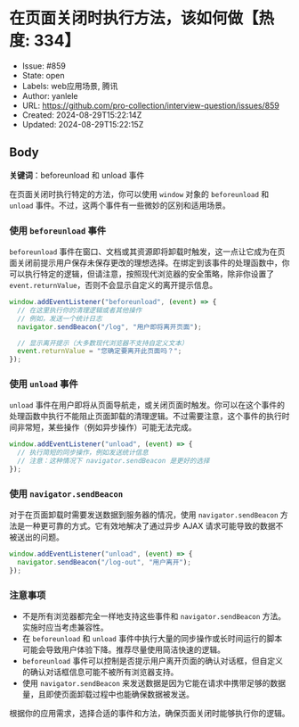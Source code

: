# 在页面关闭时执行方法，该如何做【热度: 334】

- Issue: #859
- State: open
- Labels: web应用场景, 腾讯
- Author: yanlele
- URL: https://github.com/pro-collection/interview-question/issues/859
- Created: 2024-08-29T15:22:14Z
- Updated: 2024-08-29T15:22:15Z

## Body

**关键词**：beforeunload 和 unload 事件

在页面关闭时执行特定的方法，你可以使用 `window` 对象的 `beforeunload` 和 `unload` 事件。不过，这两个事件有一些微妙的区别和适用场景。

### 使用 `beforeunload` 事件

`beforeunload` 事件在窗口、文档或其资源即将卸载时触发，这一点让它成为在页面关闭前提示用户保存未保存更改的理想选择。在绑定到该事件的处理函数中，你可以执行特定的逻辑，但请注意，按照现代浏览器的安全策略，除非你设置了 `event.returnValue`，否则不会显示自定义的离开提示信息。

```javascript
window.addEventListener("beforeunload", (event) => {
  // 在这里执行你的清理逻辑或者其他操作
  // 例如，发送一个统计日志
  navigator.sendBeacon("/log", "用户即将离开页面");

  // 显示离开提示（大多数现代浏览器不支持自定义文本）
  event.returnValue = "您确定要离开此页面吗？";
});
```

### 使用 `unload` 事件

`unload` 事件在用户即将从页面导航走，或关闭页面时触发。你可以在这个事件的处理函数中执行不能阻止页面卸载的清理逻辑。不过需要注意，这个事件的执行时间非常短，某些操作（例如异步操作）可能无法完成。

```javascript
window.addEventListener("unload", (event) => {
  // 执行简短的同步操作，例如发送统计信息
  // 注意：这种情况下 navigator.sendBeacon 是更好的选择
});
```

### 使用 `navigator.sendBeacon`

对于在页面卸载时需要发送数据到服务器的情况，使用 `navigator.sendBeacon` 方法是一种更可靠的方式。它有效地解决了通过异步 AJAX 请求可能导致的数据不被送出的问题。

```javascript
window.addEventListener("unload", (event) => {
  navigator.sendBeacon("/log-out", "用户离开");
});
```

### 注意事项

- 不是所有浏览器都完全一样地支持这些事件和 `navigator.sendBeacon` 方法。实施时应当考虑兼容性。
- 在 `beforeunload` 和 `unload` 事件中执行大量的同步操作或长时间运行的脚本可能会导致用户体验下降。推荐尽量使用简洁快速的逻辑。
- `beforeunload` 事件可以控制是否提示用户离开页面的确认对话框，但自定义的确认对话框信息可能不被所有浏览器支持。
- 使用 `navigator.sendBeacon` 来发送数据是因为它能在请求中携带足够的数据量，且即使页面卸载过程中也能确保数据被发送。

根据你的应用需求，选择合适的事件和方法，确保页面关闭时能够执行你的逻辑。


